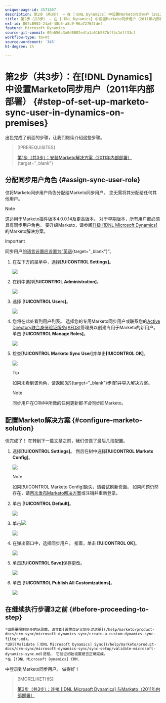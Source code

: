```yaml
---
unique-page-id: 3571807
description: 第2步（共3步） — 在 [!DNL Dynamics] 中设置Marketo同步用户（2011年内部部署） - Marketo文档 — 产品文档
title: 第2步（共3步） — 在 [!DNL Dynamics] 中设置Marketo同步用户（2011年内部部署）
exl-id: 807c8902-24a6-48b6-a5c9-96a72764fdef
feature: Microsoft Dynamics
source-git-commit: 09a656c3a0d0002edfa1a61b987bff4c1dff33cf
workflow-type: tm+mt
source-wordcount: '345'
ht-degree: 1%

---
```


# 第2步（共3步）：在[!DNL Dynamics]中设置Marketo同步用户（2011年内部部署） {#step-of-set-up-marketo-sync-user-in-dynamics-on-premises}

出色完成了前面的步骤，让我们继续介绍这些步骤。

>[!PREREQUISITES]
>
>[第1步（共3步）：安装Marketo解决方案（2011年内部部署）](/help/marketo/product-docs/crm-sync/microsoft-dynamics-sync/sync-setup/connecting-to-legacy-versions/step-1-of-3-install-2011.md){target="_blank"}

## 分配同步用户角色 {#assign-sync-user-role}

仅将Marketo同步用户角色分配给Marketo同步用户。 您无需将其分配给任何其他用户。

>[!NOTE]
>
>这适用于Marketo插件版本4.0.0.14及更高版本。 对于早期版本，所有用户都必须具有同步用户角色。 要升级Marketo，请参阅[升级 [!DNL Microsoft Dynamics]](/help/marketo/product-docs/crm-sync/microsoft-dynamics-sync/sync-setup/update-the-marketo-solution-for-microsoft-dynamics.md)的Marketo解决方案。

>[!IMPORTANT]
>
>同步用户[的语言设置应设置为“英语](https://learn.microsoft.com/en-us/power-platform/admin/enable-languages){target="_blank"}”。

1. 在左下方的菜单中，选择&#x200B;**[!UICONTROL Settings]**。

   ![](assets/image2015-4-2-14-3a2-3a40.png)

1. 在树中选择&#x200B;**[!UICONTROL Administration]**。

   ![](assets/image2015-4-2-14-3a3-3a30.png)

1. 选择 **[!UICONTROL Users]**。

   ![](assets/image2015-4-2-14-3a4-3a37.png)

1. 您将在此处看到用户列表。 选择您的专用Marketo同步用户或联系您的[Active Directory联合身份验证服务(AFDS)](https://msdn.microsoft.com/en-us/library/bb897402.aspx)管理员以创建专用于Marketo的新用户。 单击 **[!UICONTROL Manage Roles]**。

   ![](assets/image2015-4-2-14-3a11-3a7.png)

1. 检查&#x200B;**[!UICONTROL Marketo Sync User]**&#x200B;并单击&#x200B;**[!UICONTROL OK]**。

   ![](assets/image2015-4-2-14-3a15-3a0.png)

   >[!TIP]
   >
   >如果未看到该角色，请返回3[的](/help/marketo/product-docs/crm-sync/microsoft-dynamics-sync/sync-setup/connecting-to-legacy-versions/step-1-of-3-install-2011.md){target="_blank"}步骤1并导入解决方案。

   >[!NOTE]
   >
   >同步用户在CRM中所做的任何更新都&#x200B;_不会_&#x200B;同步回Marketo。

## 配置Marketo解决方案 {#configure-marketo-solution}

快完成了！ 在转到下一篇文章之前，我们仅做了最后几段配置。

1. 选择&#x200B;**[!UICONTROL Settings]**。 然后在树中选择&#x200B;**[!UICONTROL Marketo Config]**。

   ![](assets/image2015-4-2-14-3a20-3a51.png)

   >[!NOTE]
   >
   >如果[!UICONTROL Marketo Config]缺失，请尝试刷新页面。 如果问题仍然存在，请[再次发布Marketo解决方案](/help/marketo/product-docs/crm-sync/microsoft-dynamics-sync/sync-setup/connecting-to-legacy-versions/step-1-of-3-install-2011.md)或注销并重新登录。

1. 单击 **[!UICONTROL Default]**。

   ![](assets/image2015-4-2-14-3a27-3a30.png)

1. 单击![](assets/image2015-4-2-14-3a29-3a1.png)

   ![](assets/image2015-4-2-14-3a28-3a40.png)

1. 在弹出窗口中，选择同步用户。 接着，单击 **[!UICONTROL OK]**。

   ![](assets/image2015-4-2-14-3a32-3a43.png)

1. 单击&#x200B;**[!UICONTROL Save]**&#x200B;保存更改。

   ![](assets/image2015-4-2-14-3a34-3a15.png)

1. 单击 **[!UICONTROL Publish All Customizations]**。

   ![](assets/publish-all-customizations1.png)

## 在继续执行步骤3之前 {#before-proceeding-to-step}

    *如果要限制同步的记录数，请立即[设置自定义同步过滤器](/help/marketo/product-docs/crm-sync/microsoft-dynamics-sync/create-a-custom-dynamics-sync-filter.md)。
    *运行[Validate [!DNL Microsoft Dynamics] Sync](/help/marketo/product-docs/crm-sync/microsoft-dynamics-sync/sync-setup/validate-microsoft-dynamics-sync.md)进程。 它验证初始设置是否正确完成。
    *在 [!DNL Microsoft Dynamics] CRM.
中登录到Marketo同步用户。
做得好！

>[!MORELIKETHIS]
>
>[第3步（共3步）：连接 [!DNL Microsoft Dynamics] 与Marketo（2011年内部部署）](/help/marketo/product-docs/crm-sync/microsoft-dynamics-sync/sync-setup/connecting-to-legacy-versions/step-3-of-3-connect-2011.md)
